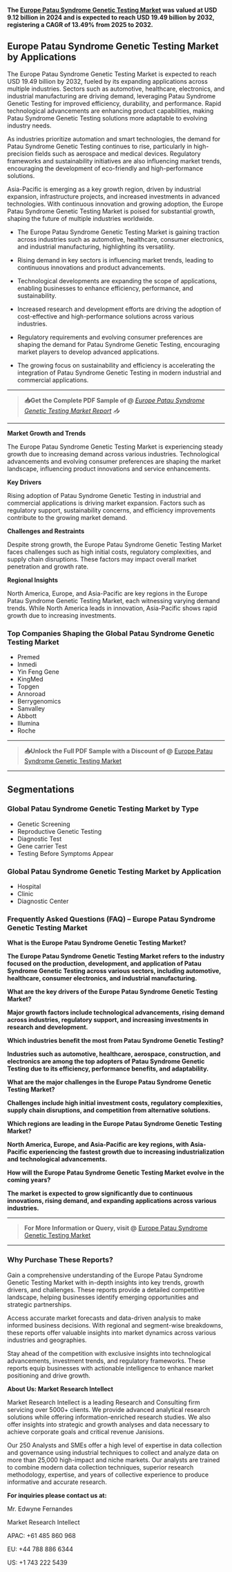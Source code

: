 <p><strong>The <a href="https://www.marketresearchintellect.com/download-sample/?rid=1016962&amp;utm_source=Pulse-April-Europe&amp;utm_medium=852">Europe Patau Syndrome Genetic Testing Market</a> was valued at USD 9.12 billion in 2024 and is expected to reach USD 19.49 billion by 2032, registering a CAGR of 13.49% from 2025 to 2032.</strong></p><h2>Europe Patau Syndrome Genetic Testing Market by Applications&nbsp;</h2><p><p>The Europe Patau Syndrome Genetic Testing Market is expected to reach USD 19.49 billion by 2032, fueled by its expanding applications across multiple industries. Sectors such as automotive, healthcare, electronics, and industrial manufacturing are driving demand, leveraging Patau Syndrome Genetic Testing for improved efficiency, durability, and performance. Rapid technological advancements are enhancing product capabilities, making Patau Syndrome Genetic Testing solutions more adaptable to evolving industry needs.</p><p>As industries prioritize automation and smart technologies, the demand for Patau Syndrome Genetic Testing continues to rise, particularly in high-precision fields such as aerospace and medical devices. Regulatory frameworks and sustainability initiatives are also influencing market trends, encouraging the development of eco-friendly and high-performance solutions.</p><p>Asia-Pacific is emerging as a key growth region, driven by industrial expansion, infrastructure projects, and increased investments in advanced technologies. With continuous innovation and growing adoption, the Europe Patau Syndrome Genetic Testing Market is poised for substantial growth, shaping the future of multiple industries worldwide.</p></p><ul><li><p>The Europe Patau Syndrome Genetic Testing Market is gaining traction across industries such as automotive, healthcare, consumer electronics, and industrial manufacturing, highlighting its versatility.</p></li><li><p>Rising demand in key sectors is influencing market trends, leading to continuous innovations and product advancements.</p></li><li><p>Technological developments are expanding the scope of applications, enabling businesses to enhance efficiency, performance, and sustainability.</p></li><li><p>Increased research and development efforts are driving the adoption of cost-effective and high-performance solutions across various industries.</p></li><li><p>Regulatory requirements and evolving consumer preferences are shaping the demand for Patau Syndrome Genetic Testing, encouraging market players to develop advanced applications.</p></li><li><p>The growing focus on sustainability and efficiency is accelerating the integration of Patau Syndrome Genetic Testing in modern industrial and commercial applications.</p></li></ul><hr /><blockquote><p><strong><span class="font-[700]">📥Get the Complete PDF Sample of @ </span></strong><em><span class="font-[700]"><a href="https://www.marketresearchintellect.com/download-sample/?rid=1016962&amp;utm_source=Pulse-April-Europe&amp;utm_medium=852" target="_blank" data-tracking-control-name="article-ssr-frontend-pulse_little-text-block" data-tracking-will-navigate="" data-test-link="">Europe Patau Syndrome Genetic Testing Market Report</a>&nbsp;📥</span></em></p></blockquote><hr /><p class="" data-start="77" data-end="360"><strong data-start="77" data-end="105">Market Growth and Trends</strong></p><p class="" data-start="77" data-end="360">The Europe Patau Syndrome Genetic Testing Market is experiencing steady growth due to increasing demand across various industries. Technological advancements and evolving consumer preferences are shaping the market landscape, influencing product innovations and service enhancements.</p><p class="" data-start="362" data-end="606"><strong data-start="362" data-end="377">Key Drivers</strong></p><p class="" data-start="362" data-end="606">Rising adoption of Patau Syndrome Genetic Testing in industrial and commercial applications is driving market expansion. Factors such as regulatory support, sustainability concerns, and efficiency improvements contribute to the growing market demand.</p><p class="" data-start="608" data-end="849"><strong data-start="608" data-end="637">Challenges and Restraints</strong></p><p class="" data-start="608" data-end="849">Despite strong growth, the Europe Patau Syndrome Genetic Testing Market faces challenges such as high initial costs, regulatory complexities, and supply chain disruptions. These factors may impact overall market penetration and growth rate.</p><p class="" data-start="851" data-end="1095"><strong data-start="851" data-end="872">Regional Insights</strong></p><p class="" data-start="851" data-end="1095">North America, Europe, and Asia-Pacific are key regions in the Europe Patau Syndrome Genetic Testing Market, each witnessing varying demand trends. While North America leads in innovation, Asia-Pacific shows rapid growth due to increasing investments.</p><p><h3>Top Companies Shaping the Global Patau Syndrome Genetic Testing Market </h3><ul><li>Premed</li><li>Inmedi</li><li>Yin Feng Gene</li><li>KingMed</li><li>Topgen</li><li>Annoroad</li><li>Berrygenomics</li><li>Sanvalley</li><li>Abbott</li><li>Illumina</li><li>Roche</li></ul></p><hr /><blockquote><p><strong>📥Unlock the Full PDF Sample with a Discount of @</strong> <a href="https://www.marketresearchintellect.com/ask-for-discount/?rid=1016962&amp;utm_source=Pulse-April-Europe&amp;utm_medium=852">Europe Patau Syndrome Genetic Testing Market</a></p></blockquote><hr /><p><h2>Segmentations</h2><h3>Global Patau Syndrome Genetic Testing Market by Type</h3><ul><li>Genetic Screening</li><li>Reproductive Genetic Testing</li><li>Diagnostic Test</li><li>Gene carrier Test</li><li>Testing Before Symptoms Appear</li></ul><h3>Global Patau Syndrome Genetic Testing Market by Application</h3><ul><li>Hospital</li><li>Clinic</li><li>Diagnostic Center</li></ul></p><h3><strong>Frequently Asked Questions (FAQ) &ndash; Europe Patau Syndrome Genetic Testing Market</strong></h3><p><strong>What is the Europe Patau Syndrome Genetic Testing Market?</strong></p><p><strong>The Europe Patau Syndrome Genetic Testing Market refers to the industry focused on the production, development, and application of Patau Syndrome Genetic Testing across various sectors, including automotive, healthcare, consumer electronics, and industrial manufacturing.</strong></p><p><strong>What are the key drivers of the Europe Patau Syndrome Genetic Testing Market?</strong></p><p><strong>Major growth factors include technological advancements, rising demand across industries, regulatory support, and increasing investments in research and development.</strong></p><p><strong>Which industries benefit the most from Patau Syndrome Genetic Testing?</strong></p><p><strong>Industries such as automotive, healthcare, aerospace, construction, and electronics are among the top adopters of Patau Syndrome Genetic Testing due to its efficiency, performance benefits, and adaptability.</strong></p><p><strong>What are the major challenges in the Europe Patau Syndrome Genetic Testing Market?</strong></p><p><strong>Challenges include high initial investment costs, regulatory complexities, supply chain disruptions, and competition from alternative solutions.</strong></p><p><strong>Which regions are leading in the Europe Patau Syndrome Genetic Testing Market?</strong></p><p><strong>North America, Europe, and Asia-Pacific are key regions, with Asia-Pacific experiencing the fastest growth due to increasing industrialization and technological advancements.</strong></p><p><strong>How will the Europe Patau Syndrome Genetic Testing Market evolve in the coming years?</strong></p><p><strong>The market is expected to grow significantly due to continuous innovations, rising demand, and expanding applications across various industries.</strong></p><hr /><blockquote><p><span class="font-[700]"><strong>For More Information or Query, visit&nbsp;@</strong>&nbsp;</span><span class="font-[700]"><a href="https://www.marketresearchintellect.com/product/global-patau-syndrome-genetic-testing-market/?utm_source=Linkedin&utm_medium=852" target="_blank" data-tracking-control-name="article-ssr-frontend-pulse_little-text-block" data-tracking-will-navigate="" data-test-link="">Europe Patau Syndrome Genetic Testing Market</a></span></p></blockquote><hr /><h3><strong data-start="0" data-end="31">Why Purchase These Reports?</strong></h3><p class="" data-start="35" data-end="297">Gain a comprehensive understanding of the Europe Patau Syndrome Genetic Testing Market with in-depth insights into key trends, growth drivers, and challenges. These reports provide a detailed competitive landscape, helping businesses identify emerging opportunities and strategic partnerships.</p><p class="" data-start="299" data-end="540">Access accurate market forecasts and data-driven analysis to make informed business decisions. With regional and segment-wise breakdowns, these reports offer valuable insights into market dynamics across various industries and geographies.</p><p class="" data-start="542" data-end="784">Stay ahead of the competition with exclusive insights into technological advancements, investment trends, and regulatory frameworks. These reports equip businesses with actionable intelligence to enhance market positioning and drive growth.</p><p><strong><span class="font-[700]">About Us: Market Research Intellect</span></strong></p><p><span class="">Market Research Intellect is a leading Research and Consulting firm servicing over 5000+ clients. We provide advanced analytical research solutions while offering information-enriched research studies.&nbsp;</span>We also offer insights into strategic and growth analyses and data necessary to achieve corporate goals and critical revenue Janisions.</p><p><span class="">Our 250 Analysts and SMEs offer a high level of expertise in data collection and governance using industrial techniques to collect and analyze data on more than 25,000 high-impact and niche markets. Our analysts are trained to combine modern data collection techniques, superior research methodology, expertise, and years of collective experience to produce informative and accurate research.</span></p><p><strong>For inquiries please contact us at:</strong></p><p>Mr. Edwyne Fernandes</p><p>Market Research Intellect</p><p>APAC: +61 485 860 968</p><p>EU: +44 788 886 6344</p><p>US: +1 743 222 5439</p>